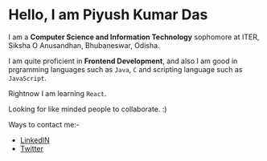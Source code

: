 # Hello, I am Piyush Kumar Das

I am a **Computer Science and Information Technology** sophomore at ITER, Siksha O Anusandhan, Bhubaneswar, Odisha.

I am quite proficient in **Frontend Development**, and also I am good in prgramming languages such as `Java`, `C` and scripting language such as `JavaScript`.

Rightnow I am learning `React`.

Looking for like minded people to collaborate. :)

Ways to contact me:-
- [ LinkedIN ](https://www.linkedin.com/in/piyush-k-das/)
- [ Twitter ](https://twitter.com/Piyush_k_das)

<!---
piyushkdas0611/piyushkdas0611 is a ✨ special ✨ repository because its `README.md` (this file) appears on your GitHub profile.
You can click the Preview link to take a look at your changes.
--->
